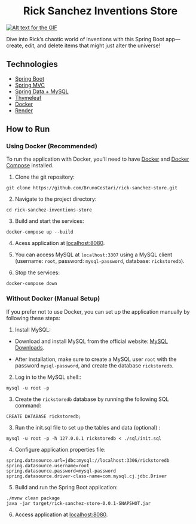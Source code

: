 <h1 align="center">
  Rick Sanchez Inventions Store 
</h1>


[![Alt text for the GIF](https://github.com/user-attachments/assets/c5989aea-3566-42fc-9461-6f7675e4986e)](https://rick-sanchez-store.onrender.com/)
    
Dive into Rick’s chaotic world of inventions with this Spring Boot app—create, edit, and delete items that might just alter the universe!

## Technologies

- [Spring Boot](https://spring.io/projects/spring-boot)
- [Spring MVC](https://docs.spring.io/spring-framework/reference/web/webmvc.html)
- [Spring Data + MySQL](https://spring.io/guides/gs/accessing-data-mysql)
- [Thymeleaf](https://www.thymeleaf.org/doc/tutorials/3.0/thymeleafspring.html)
- [Docker](https://spring.io/guides/gs/spring-boot-docker)
- [Render](https://render.com/)






## How to Run


###  Using Docker (Recommended)

To run the application with Docker, you'll need to have [Docker](https://docs.docker.com/engine/) and [Docker Compose](https://docs.docker.com/compose/) installed. 

1. Clone the git repository:
```
git clone https://github.com/BrunoCestari/rick-sanchez-store.git 
```
2. Navigate to the project directory:
```
cd rick-sanchez-inventions-store
```
3. Build and start the services:

```
docker-compose up --build
```
4. Acess application at [localhost:8080](http://localhost:8080).


5. You can access MySQL at `localhost:3307` using a MySQL client (username: `root`, password: `mysql-password`, database: `rickstoredb`).


6. Stop the services:
```
docker-compose down
```


### Without Docker (Manual Setup)

If you prefer not to use Docker, you can set up the application manually by following these steps:

1. Install MySQL:
- Download and install MySQL from the official website: [MySQL Downloads](https://dev.mysql.com/downloads/https://dev.mysql.com/downloads/).


- After installation, make sure to create a MySQL user `root` with the password `mysql-password`, and create the database `rickstoredb`.

2.  Log in to the MySQL shell::

  ``` 
  mysql -u root -p
  ```
3. Create the `rickstoredb` database by running the following SQL command:
  ```
  CREATE DATABASE rickstoredb;
  ```

3.  Run  the init.sql file  to set up the tables and data (optional) :
```
mysql -u root -p -h 127.0.0.1 rickstoredb < ./sql/init.sql

```
4. Configure application.properties file:
```properties
spring.datasource.url=jdbc:mysql://localhost:3306/rickstoredb
spring.datasource.username=root
spring.datasource.password=mysql-password
spring.datasource.driver-class-name=com.mysql.cj.jdbc.Driver
```

5. Build and run the Spring Boot application:
```
./mvnw clean package
java -jar target/rick-sanchez-store-0.0.1-SNAPSHOT.jar
```

6. Access application at [localhost:8080](http://localhost:8080).
